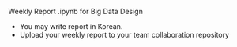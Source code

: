 Weekly Report .ipynb for Big Data Design
- You may write report in Korean.
- Upload your weekly report to your team collaboration repository  
